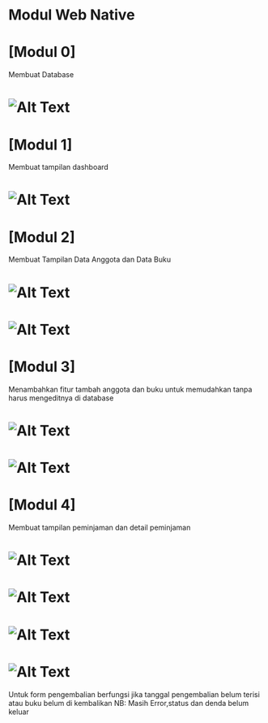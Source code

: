 # Modul Web Native
# [Modul 0]
Membuat Database
# ![Alt Text](https://github.com/Yeremia395/Native/blob/master/database.png)
# [Modul 1]
Membuat tampilan dashboard
# ![Alt Text](https://github.com/Yeremia395/Native/blob/master/dashboard.png)
# [Modul 2]
Membuat Tampilan Data Anggota dan Data Buku
# ![Alt Text](https://github.com/Yeremia395/Native/blob/master/anggota.png)
# ![Alt Text](https://github.com/Yeremia395/Native/blob/master/buku.png)
# [Modul 3]
Menambahkan fitur tambah anggota dan buku untuk memudahkan tanpa harus mengeditnya di database
# ![Alt Text](https://github.com/Yeremia395/Native/blob/master/tambah%20anggota.png)
# ![Alt Text](https://github.com/Yeremia395/Native/blob/master/tambah%20buku.png)
# [Modul 4]
Membuat tampilan peminjaman dan detail peminjaman
# ![Alt Text](https://github.com/Yeremia395/Native/blob/master/peminjaman.png)
# ![Alt Text](https://github.com/Yeremia395/Native/blob/master/detail%20pinjam.png)
# ![Alt Text](https://github.com/Yeremia395/Native/blob/master/form%20pengembalian.png)
# ![Alt Text](https://github.com/Yeremia395/Native/blob/master/edit%20pinjam.png)
Untuk form pengembalian berfungsi jika tanggal pengembalian belum terisi atau buku belum di kembalikan
NB: Masih Error,status dan denda belum keluar

